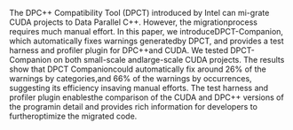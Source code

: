 The DPC++ Compatibility Tool (DPCT) introduced by Intel can mi-grate CUDA projects to Data Parallel C++. However, the migrationprocess requires much manual effort. In this paper, we introduceDPCT-Companion, which automatically fixes warnings generatedby DPCT, and provides a test harness and profiler plugin for DPC++and CUDA. We tested DPCT-Companion on both small-scale andlarge-scale CUDA projects. The results show that DPCT Companioncould automatically fix around 26% of the warnings by categories,and 66% of the warnings by occurrences, suggesting its efficiency insaving manual efforts. The test harness and profiler plugin enablesthe comparison of the CUDA and DPC++ versions of the programin detail and provides rich information for developers to furtheroptimize the migrated code.

